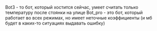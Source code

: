 Bot3 - то бот, который хостится сейчас, умеет считать только температуру после стоянки на улице
Bot_pro - это бот, который работает во всех режимах, но имеет неточные коэффициенты (и мб будет в каких-то ситуациях выдавать ошибку)
